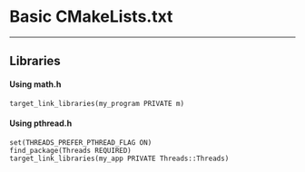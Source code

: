# Basic CMakeLists.txt

<hr class="sep-both">

## Libraries

<div class="row row-cols-md-2"><div>

#### Using math.h

```scss!
target_link_libraries(my_program PRIVATE m)
```
</div><div>

#### Using pthread.h

```scss!
set(THREADS_PREFER_PTHREAD_FLAG ON)
find_package(Threads REQUIRED)
target_link_libraries(my_app PRIVATE Threads::Threads)
```
</div></div>
